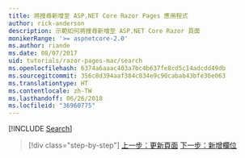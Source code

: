 ```yaml
---
title: 將搜尋新增至 ASP.NET Core Razor Pages 應用程式
author: rick-anderson
description: 示範如何將搜尋新增至 ASP.NET Core Razor 頁面
monikerRange: '>= aspnetcore-2.0'
ms.author: riande
ms.date: 08/07/2017
uid: tutorials/razor-pages-mac/search
ms.openlocfilehash: 6374a6aaac403a7bc4b637fe8cd5c14adcdd49db
ms.sourcegitcommit: 356c8d394aaf384c834e9c90cabab43bfe36e063
ms.translationtype: HT
ms.contentlocale: zh-TW
ms.lasthandoff: 06/26/2018
ms.locfileid: "36960775"
---
```

[!INCLUDE [Search](../../includes/RP/search.md)]

> [!div class="step-by-step"]
> [上一步：更新頁面](xref:tutorials/razor-pages-mac/da1)
> [下一步：新增欄位](xref:tutorials/razor-pages/new-field)
